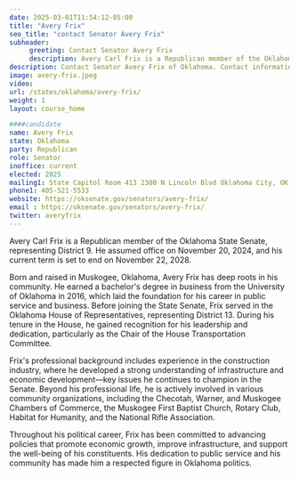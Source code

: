 ```yaml
---
date: 2025-03-01T11:54:12-05:00
title: "Avery Frix"
seo_title: "contact Senator Avery Frix"
subheader:
     greeting: Contact Senator Avery Frix
     description: Avery Carl Frix is a Republican member of the Oklahoma State Senate, representing District 9. He assumed office on November 20, 2024, and his current term is set to end on November 22, 2028.
description: Contact Senator Avery Frix of Oklahoma. Contact information for Avery Frix includes email address, phone number, and mailing address.
image: avery-frix.jpeg
video:
url: /states/oklahoma/avery-frix/
weight: 1
layout: course_home

####candidate
name: Avery Frix
state: Oklahoma
party: Republican
role: Senator
inoffice: current
elected: 2025
mailing1: State Capitol Room 413 2300 N Lincoln Blvd Oklahoma City, OK 73105
phone1: 405-521-5533
website: https://oksenate.gov/senators/avery-frix/
email : https://oksenate.gov/senators/avery-frix/
twitter: averyfrix
---
```

Avery Carl Frix is a Republican member of the Oklahoma State Senate, representing District 9. He assumed office on November 20, 2024, and his current term is set to end on November 22, 2028.

Born and raised in Muskogee, Oklahoma, Avery Frix has deep roots in his community. He earned a bachelor's degree in business from the University of Oklahoma in 2016, which laid the foundation for his career in public service and business. Before joining the State Senate, Frix served in the Oklahoma House of Representatives, representing District 13. During his tenure in the House, he gained recognition for his leadership and dedication, particularly as the Chair of the House Transportation Committee.

Frix's professional background includes experience in the construction industry, where he developed a strong understanding of infrastructure and economic development—key issues he continues to champion in the Senate. Beyond his professional life, he is actively involved in various community organizations, including the Checotah, Warner, and Muskogee Chambers of Commerce, the Muskogee First Baptist Church, Rotary Club, Habitat for Humanity, and the National Rifle Association.

Throughout his political career, Frix has been committed to advancing policies that promote economic growth, improve infrastructure, and support the well-being of his constituents. His dedication to public service and his community has made him a respected figure in Oklahoma politics.
